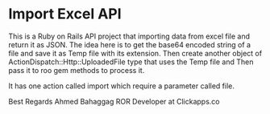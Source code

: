 Import Excel API
================

This is a Ruby on Rails API project that importing data from excel file and return it as JSON. The idea here is to get the base64 encoded string of a file and save it as Temp file with its extension. Then create another object of ActionDispatch::Http::UploadedFile type that uses the Temp file and Then pass it to roo gem methods to process it.

It has one action called import which require a parameter called file.


Best Regards
Ahmed Bahaggag
ROR Developer at Clickapps.co